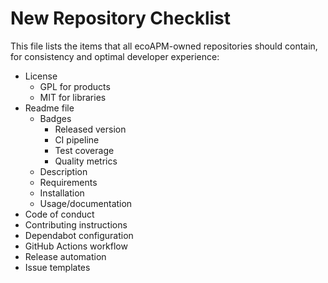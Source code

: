 # New Repository Checklist

This file lists the items that all ecoAPM-owned repositories should contain, for consistency and optimal developer experience:

- License
  - GPL for products
  - MIT for libraries
- Readme file
  - Badges
    - Released version
    - CI pipeline
    - Test coverage
    - Quality metrics
  - Description
  - Requirements
  - Installation
  - Usage/documentation
- Code of conduct
- Contributing instructions
- Dependabot configuration
- GitHub Actions workflow
- Release automation
- Issue templates
